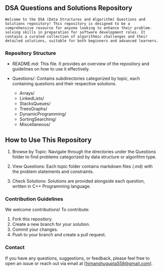 ## DSA Questions and Solutions Repository

`Welcome to the DSA (Data Structures and Algorithm) Questions and Solutions repository! This repository is designed to be a comprehensive resource for anyone looking to enhance their problem-solving skills in preparation for software development roles. It contains a curated collection of algorithmic challenges and their detailed solutions, suitable for both beginners and advanced learners.`

### Repository Structure

- README.md: This file. It provides an overview of the repository and guidelines on how to use it effectively.

- Questions/: Contains subdirectories categorized by topic, each containing questions and their respective solutions.

    - Arrays/
    - LinkedLists/
    - StacksQueues/
    - TreesGraphs/
    - DynamicProgramming/
    - SortingSearching/
    - Miscellaneous/

## How to Use This Repository

1. Browse by Topic: Navigate through the directories under the Questions folder to find problems categorized by data structure or algorithm type.

2. View Questions: Each topic folder contains markdown files (.md) with the problem statements and constraints.

3. Check Solutions: Solutions are provided alongside each question, written in C++ Programming language.

### Contribution Guidelines

We welcome contributions! To contribute:

1. Fork this repository.
2. Create a new branch for your solution.
3. Commit your changes.
4. Push to your branch and create a pull request.


### Contact

If you have any questions, suggestions, or feedback, please feel free to open an issue or reach out via email at [himanshugupta558@gmail.com].